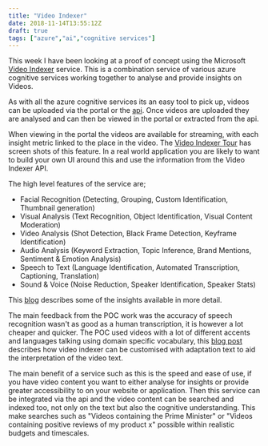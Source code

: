 ```yaml
---
title: "Video Indexer"
date: 2018-11-14T13:55:12Z
draft: true
tags: ["azure","ai","cognitive services"]
---
```


This week I have been looking at a proof of concept using the Microsoft [Video Indexer](https://vi.microsoft.com/en-us/) service. This is a combination service of various azure cognitive services working together to analyse and provide insights on Videos.

As with all the azure cognitive services its an easy tool to pick up, videos can be uploaded via the portal or the [api](https://docs.microsoft.com/en-us/azure/media-services/video-indexer/video-indexer-use-apis). Once videos are uploaded they are analysed and can then be viewed in the portal or extracted from the api. 

When viewing in the portal the videos are available for streaming, with each insight metric linked to the place in the video. The [Video Indexer Tour](https://vi.microsoft.com/en-us/tour) has screen shots of this feature. In a real world application you are likely to want to build your own UI around this and use the information from the Video Indexer API.

The high level features of the service are;

- Facial  Recognition (Detecting, Grouping, Custom Identification, Thumbnail generation)
- Visual Analysis (Text Recognition, Object Identification, Visual Content Moderation)
- Video Analysis (Shot Detection, Black Frame Detection, Keyframe Identification)
- Audio Analysis (Keyword Extraction, Topic Inference, Brand Mentions, Sentiment & Emotion Analysis)
- Speech to Text (Language Identification, Automated Transcription, Captioning, Translation)
- Sound & Voice (Noise Reduction, Speaker Identification, Speaker Stats)

This [blog](https://azure.microsoft.com/en-gb/blog/video-indexer-general-availability-and-beyond/) describes some of the insights available in more detail.

The main feedback from the POC work was the accuracy of speech recognition wasn't as good as a human transcription, it is however a lot cheaper and quicker. The POC used videos with a lot of different accents and languages talking using domain specific vocabulary, this [blog post](https://azure.microsoft.com/en-gb/blog/bring-your-own-vocabulary-to-microsoft-video-indexer/) describes how video indexer can be customised with adaptation text to aid the interpretation of the video text.

The main benefit of a service such as this is the speed and ease of use, if you have video content you want to either analyse for insights or provide greater accessibility to on your website or application. Then this service can be integrated via the api and the video content can be searched and indexed too, not only on the text but also the cognitive understanding. This make searches such as "Videos containing the Prime Minister" or "Videos containing positive reviews of my product x" possible within realistic budgets and timescales.